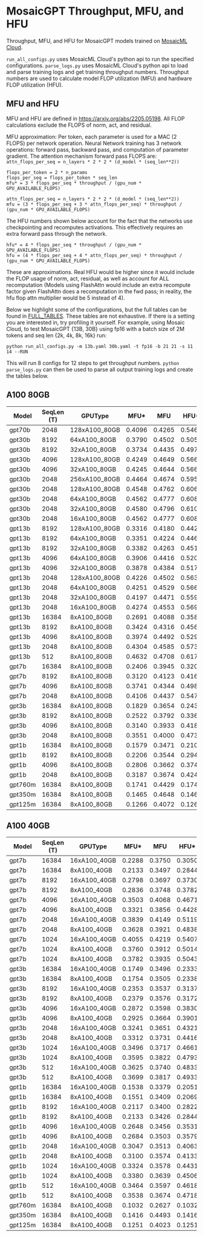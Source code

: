 # MosaicGPT Throughput, MFU, and HFU
Throughput, MFU, and HFU for MosaicGPT models trained on [MosaicML Cloud](https://www.mosaicml.com/cloud).

`run_all_configs.py` uses MosaicML Cloud's python api to run the specified configurations.
`parse_logs.py` uses MosaicML Cloud's python api to load and parse training logs and get training throughput numbers. Throughput numbers are used to calculate model FLOP utilization (MFU) and hardware FLOP utilization (HFU).

## MFU and HFU

MFU and HFU are defined in https://arxiv.org/abs/2205.05198. All FLOP calculations exclude the FLOPS of norm, act, and residual.

MFU approximation:
Per token, each parameter is used for a MAC (2 FLOPS) per network operation. Neural Network training has 3 network operations: forward pass, backward pass, and computation of parameter gradient.
The attention mechanism forward pass FLOPS are: `attn_flops_per_seq = n_layers * 2 * 2 * (d_model * (seq_len**2))`
```
flops_per_token = 2 * n_params
flops_per_seq = flops_per_token * seq_len
mfu* = 3 * flops_per_seq * throughput / (gpu_num * GPU_AVAILABLE_FLOPS)

attn_flops_per_seq = n_layers * 2 * 2 * (d_model * (seq_len**2))
mfu = (3 * flops_per_seq + 3 * attn_flops_per_seq) * throughput / (gpu_num * GPU_AVAILABLE_FLOPS)
```

The HFU numbers shown below account for the fact that the networks use checkpointing and recomputes activations. This effectively requires an extra forward pass through the network.
```
hfu* = 4 * flops_per_seq * throughput / (gpu_num * GPU_AVAILABLE_FLOPS)
hfu = (4 * flops_per_seq + 4 * attn_flops_per_seq) * throughput / (gpu_num * GPU_AVAILABLE_FLOPS)
```

These are approximations. Real HFU would be higher since it would include the FLOP usage of norm, act, residual, as well as account for ALL recomputation (Models using FlashAttn would include an extra recompute factor given FlashAttn does a recomputation in the fwd pass; in reality, the hfu flop attn multiplier would be 5 instead of 4).

Below we highlight some of the configurations, but the full tables can be found in [FULL_TABLES](./FULL_TABLES.md).
These tables are not exhaustive. If there is a setting you are interested in, try profiling it yourself. For example, using Mosaic Cloud, to test MosaicGPT {13B, 30B} using fp16 with a batch size of 2M tokens and seq len {2k, 4k, 8k, 16k} run:
```
python run_all_configs.py -m 13b.yaml 30b.yaml -t fp16 -b 21 21 -s 11 14 --RUN
```
This will run 8 configs for 12 steps to get throughput numbers. `python parse_logs.py` can then be used to parse all output training logs and create the tables below.

## A100 80GB

| Model   | SeqLen (T) | GPUType       | MFU*   | MFU    | HFU*   | HFU    | Throughput (T/s) | GPUThroughput (T/s/GPU) | Throughput (S/s) | ParamCount  | GlobalBatchSize (T) | GlobalBatchSize (S) | MicroBatchSize (S) | GradAccum | ShardStrategy | ActCkpt | ActCPUoffload | Precision | MP Mode | NumGPUs | GPUType   |
| ------- | ---------- | ------------- | ------ | ------ | ------ | ------ | ---------------- | ----------------------- | ---------------- | ----------- | ------------------- | ------------------- | ------------------ | --------- | ------------- | ------- | ------------- | --------- | ------- | ------- | --------- |
|  gpt70b |       2048 | 128xA100_80GB | 0.4096 | 0.4265 | 0.5461 | 0.5687 |         42028.81 |                328.3501 |          20.5219 | 64861528064 |             2097152 |                1024 |                  8 |         1 |    FULL_SHARD |    True |         False |  amp_bf16 | DEFAULT |     128 | a100_80gb |
|  gpt30b |       8192 |  64xA100_80GB | 0.3790 | 0.4502 | 0.5054 | 0.6003 |         42023.16 |                656.6118 |           5.1298 | 30018458624 |             1048576 |                 128 |                  2 |         1 |    FULL_SHARD |    True |         False |  amp_bf16 | DEFAULT |      64 | a100_80gb |
|  gpt30b |       8192 |  32xA100_80GB | 0.3734 | 0.4435 | 0.4979 | 0.5914 |         20698.23 |                646.8198 |           2.5266 | 30018458624 |              524288 |                  64 |                  2 |         1 |    FULL_SHARD |    True |         False |  amp_bf16 | DEFAULT |      32 | a100_80gb |
|  gpt30b |       4096 | 128xA100_80GB | 0.4249 | 0.4649 | 0.5666 | 0.6198 |         94312.24 |                736.8144 |          23.0254 | 29989098496 |             2097152 |                 512 |                  4 |         1 |    FULL_SHARD |    True |         False |  amp_bf16 | DEFAULT |     128 | a100_80gb |
|  gpt30b |       4096 |  32xA100_80GB | 0.4245 | 0.4644 | 0.5660 | 0.6192 |         23553.76 |                736.0550 |           5.7504 | 29989098496 |              524288 |                 128 |                  4 |         1 |    FULL_SHARD |    True |         False |  amp_bf16 | DEFAULT |      32 | a100_80gb |
|  gpt30b |       2048 | 256xA100_80GB | 0.4464 | 0.4674 | 0.5952 | 0.6232 |        198267.62 |                774.4829 |          96.8104 | 29974418432 |             4194304 |                2048 |                  8 |         1 |    FULL_SHARD |    True |         False |  amp_bf16 | DEFAULT |     256 | a100_80gb |
|  gpt30b |       2048 | 128xA100_80GB | 0.4548 | 0.4762 | 0.6064 | 0.6349 |        100995.65 |                789.0285 |          49.3143 | 29974418432 |             2097152 |                1024 |                  8 |         1 |    FULL_SHARD |    True |         False |  amp_bf16 | DEFAULT |     128 | a100_80gb |
|  gpt30b |       2048 |  64xA100_80GB | 0.4562 | 0.4777 | 0.6083 | 0.6369 |         50651.59 |                791.4310 |          24.7322 | 29974418432 |             1048576 |                 512 |                  8 |         1 |    FULL_SHARD |    True |         False |  amp_bf16 | DEFAULT |      64 | a100_80gb |
|  gpt30b |       2048 |  32xA100_80GB | 0.4580 | 0.4796 | 0.6107 | 0.6394 |         25427.85 |                794.6202 |          12.4159 | 29974418432 |              524288 |                 256 |                  8 |         1 |    FULL_SHARD |    True |         False |  amp_bf16 | DEFAULT |      32 | a100_80gb |
|  gpt30b |       2048 |  16xA100_80GB | 0.4562 | 0.4777 | 0.6083 | 0.6369 |         12663.75 |                791.4842 |           6.1835 | 29974418432 |              262144 |                 128 |                  8 |         1 |    FULL_SHARD |    True |         False |  amp_bf16 | DEFAULT |      16 | a100_80gb |
|  gpt13b |       8192 | 128xA100_80GB | 0.3316 | 0.4180 | 0.4421 | 0.5573 |        171301.11 |               1338.2899 |          20.9108 | 12884843520 |             2097152 |                 256 |                  2 |         1 |    FULL_SHARD |    True |         False |  amp_bf16 | DEFAULT |     128 | a100_80gb |
|  gpt13b |       8192 |  64xA100_80GB | 0.3351 | 0.4224 | 0.4468 | 0.5631 |         86550.86 |               1352.3571 |          10.5653 | 12884843520 |             1048576 |                 128 |                  2 |         1 |    FULL_SHARD |    True |         False |  amp_bf16 | DEFAULT |      64 | a100_80gb |
|  gpt13b |       8192 |  32xA100_80GB | 0.3382 | 0.4263 | 0.4510 | 0.5684 |         43682.94 |               1365.0918 |           5.3324 | 12884843520 |              524288 |                  64 |                  2 |         1 |    FULL_SHARD |    True |         False |  amp_bf16 | DEFAULT |      32 | a100_80gb |
|  gpt13b |       4096 |  64xA100_80GB | 0.3906 | 0.4416 | 0.5208 | 0.5888 |        101058.89 |               1579.0451 |          24.6726 | 12863872000 |             1048576 |                 256 |                  4 |         1 |    FULL_SHARD |    True |         False |  amp_bf16 | DEFAULT |      64 | a100_80gb |
|  gpt13b |       4096 |  32xA100_80GB | 0.3878 | 0.4384 | 0.5171 | 0.5846 |         50169.12 |               1567.7850 |          12.2483 | 12863872000 |              524288 |                 128 |                  4 |         1 |    FULL_SHARD |    True |         False |  amp_bf16 | DEFAULT |      32 | a100_80gb |
|  gpt13b |       2048 | 128xA100_80GB | 0.4226 | 0.4502 | 0.5635 | 0.6003 |        218852.00 |               1709.7813 |         106.8613 | 12853386240 |             2097152 |                1024 |                  8 |         1 |    FULL_SHARD |    True |         False |  amp_bf16 | DEFAULT |     128 | a100_80gb |
|  gpt13b |       2048 |  64xA100_80GB | 0.4251 | 0.4529 | 0.5668 | 0.6038 |        110076.33 |               1719.9427 |          53.7482 | 12853386240 |             1048576 |                 512 |                  8 |         1 |    FULL_SHARD |    True |         False |  amp_bf16 | DEFAULT |      64 | a100_80gb |
|  gpt13b |       2048 |  32xA100_80GB | 0.4197 | 0.4471 | 0.5596 | 0.5961 |         54335.55 |               1697.9859 |          26.5310 | 12853386240 |              524288 |                 256 |                  8 |         1 |    FULL_SHARD |    True |         False |  amp_bf16 | DEFAULT |      32 | a100_80gb |
|  gpt13b |       2048 |  16xA100_80GB | 0.4274 | 0.4553 | 0.5699 | 0.6071 |         27666.72 |               1729.1699 |          13.5091 | 12853386240 |              262144 |                 128 |                  8 |         1 |    FULL_SHARD |    True |         False |  amp_bf16 | DEFAULT |      16 | a100_80gb |
|  gpt13b |      16384 |   8xA100_80GB | 0.2691 | 0.4088 | 0.3588 | 0.5451 |          8659.76 |               1082.4704 |           0.5285 | 12926786560 |             4194304 |                 256 |                  1 |        32 |    FULL_SHARD |    True |         False |  amp_bf16 | DEFAULT |       8 | a100_80gb |
|  gpt13b |       8192 |   8xA100_80GB | 0.3424 | 0.4316 | 0.4566 | 0.5755 |         11055.68 |               1381.9597 |           1.3496 | 12884843520 |             4194304 |                 512 |                  2 |        32 |    FULL_SHARD |    True |         False |  amp_bf16 | DEFAULT |       8 | a100_80gb |
|  gpt13b |       4096 |   8xA100_80GB | 0.3974 | 0.4492 | 0.5298 | 0.5989 |         12850.50 |               1606.3130 |           3.1373 | 12863872000 |             4194304 |                1024 |                  4 |        32 |    FULL_SHARD |    True |         False |  amp_bf16 | DEFAULT |       8 | a100_80gb |
|  gpt13b |       2048 |   8xA100_80GB | 0.4304 | 0.4585 | 0.5738 | 0.6113 |         13929.35 |               1741.1686 |           6.8014 | 12853386240 |             4194304 |                2048 |                  8 |        32 |    FULL_SHARD |    True |         False |  amp_bf16 | DEFAULT |       8 | a100_80gb |
|  gpt13b |        512 |   8xA100_80GB | 0.4632 | 0.4708 | 0.6176 | 0.6277 |         15001.49 |               1875.1866 |          29.2998 | 12845521920 |              524288 |                1024 |                 32 |         4 |    FULL_SHARD |    True |         False |  amp_bf16 | DEFAULT |       8 | a100_80gb |
|   gpt7b |      16384 |   8xA100_80GB | 0.2406 | 0.3945 | 0.3208 | 0.5260 |         14901.90 |               1862.7379 |           0.9095 |  6717124608 |             4194304 |                 256 |                  2 |        16 |    FULL_SHARD |    True |         False |  amp_bf16 | DEFAULT |       8 | a100_80gb |
|   gpt7b |       8192 |   8xA100_80GB | 0.3120 | 0.4123 | 0.4161 | 0.5497 |         19422.58 |               2427.8221 |           2.3709 |  6683570176 |             4194304 |                 512 |                  4 |        16 |    FULL_SHARD |    True |         False |  amp_bf16 | DEFAULT |       8 | a100_80gb |
|   gpt7b |       4096 |   8xA100_80GB | 0.3741 | 0.4344 | 0.4988 | 0.5791 |         23343.51 |               2917.9392 |           5.6991 |  6666792960 |             4194304 |                1024 |                  8 |        16 |    FULL_SHARD |    True |         False |  amp_bf16 | DEFAULT |       8 | a100_80gb |
|   gpt7b |       2048 |   8xA100_80GB | 0.4106 | 0.4437 | 0.5474 | 0.5916 |         25651.12 |               3206.3898 |          12.5250 |  6658404352 |             4194304 |                2048 |                 16 |        16 |    FULL_SHARD |    True |         False |  amp_bf16 | DEFAULT |       8 | a100_80gb |
|   gpt3b |      16384 |   8xA100_80GB | 0.1829 | 0.3654 | 0.2438 | 0.4872 |         28295.66 |               3536.9574 |           1.7270 |  2688253440 |             4194304 |                 256 |                  4 |         8 |    FULL_SHARD |    True |         False |  amp_bf16 | DEFAULT |       8 | a100_80gb |
|   gpt3b |       8192 |   8xA100_80GB | 0.2522 | 0.3792 | 0.3363 | 0.5056 |         39341.83 |               4917.7293 |           4.8025 |  2667281920 |             4194304 |                 512 |                  8 |         8 |    FULL_SHARD |    True |         False |  amp_bf16 | DEFAULT |       8 | a100_80gb |
|   gpt3b |       4096 |   8xA100_80GB | 0.3140 | 0.3933 | 0.4187 | 0.5245 |         49169.98 |               6146.2477 |          12.0044 |  2656796160 |             4194304 |                1024 |                 16 |         8 |    FULL_SHARD |    True |         False |  amp_bf16 | DEFAULT |       8 | a100_80gb |
|   gpt3b |       2048 |   8xA100_80GB | 0.3551 | 0.4000 | 0.4735 | 0.5334 |         55710.27 |               6963.7837 |          27.2023 |  2651553280 |             4194304 |                2048 |                 32 |         8 |    FULL_SHARD |    True |         False |  amp_bf16 | DEFAULT |       8 | a100_80gb |
|   gpt1b |      16384 |   8xA100_80GB | 0.1579 | 0.3471 | 0.2106 | 0.4627 |         48846.93 |               6105.8662 |           2.9814 |  1345083392 |             4194304 |                 256 |                  4 |         8 |    FULL_SHARD |    True |         False |  amp_bf16 | DEFAULT |       8 | a100_80gb |
|   gpt1b |       8192 |   8xA100_80GB | 0.2206 | 0.3544 | 0.2942 | 0.4725 |         69094.52 |               8636.8154 |           8.4344 |  1328306176 |             4194304 |                 512 |                  8 |         8 |    FULL_SHARD |    True |         False |  amp_bf16 | DEFAULT |       8 | a100_80gb |
|   gpt1b |       4096 |   8xA100_80GB | 0.2806 | 0.3662 | 0.3741 | 0.4882 |         88432.31 |              11054.0390 |          21.5899 |  1319917568 |             4194304 |                1024 |                 16 |         8 |    FULL_SHARD |    True |         False |  amp_bf16 | DEFAULT |       8 | a100_80gb |
|   gpt1b |       2048 |   8xA100_80GB | 0.3187 | 0.3674 | 0.4249 | 0.4899 |        100751.50 |              12593.9379 |          49.1951 |  1315723264 |             4194304 |                2048 |                 32 |         8 |    FULL_SHARD |    True |         False |  amp_bf16 | DEFAULT |       8 | a100_80gb |
| gpt760m |      16384 |   8xA100_80GB | 0.1741 | 0.4429 | 0.1741 | 0.4429 |         92578.78 |              11572.3469 |           5.6506 |   782320128 |             4194304 |                 256 |                  2 |        16 |    FULL_SHARD |   False |         False |  amp_bf16 | DEFAULT |       8 | a100_80gb |
| gpt350m |      16384 |   8xA100_80GB | 0.1465 | 0.4648 | 0.1465 | 0.4648 |        164446.54 |              20555.8170 |          10.0370 |   370551808 |             4194304 |                 256 |                  2 |        16 |    FULL_SHARD |   False |         False |  amp_bf16 | DEFAULT |       8 | a100_80gb |
| gpt125m |      16384 |   8xA100_80GB | 0.1266 | 0.4072 | 0.1266 | 0.4072 |        386517.07 |              48314.6342 |          23.5911 |   136236288 |             4194304 |                 256 |                  4 |         8 |    FULL_SHARD |   False |         False |  amp_bf16 | DEFAULT |       8 | a100_80gb |

## A100 40GB

| Model   | SeqLen (T) | GPUType       | MFU*   | MFU    | HFU*   | HFU    | Throughput (T/s) | GPUThroughput (T/s/GPU) | Throughput (S/s) | ParamCount  | GlobalBatchSize (T) | GlobalBatchSize (S) | MicroBatchSize (S) | GradAccum | ShardStrategy | ActCkpt | ActCPUoffload | Precision | MP Mode | NumGPUs | GPUType   |
| ------- | ---------- | ------------- | ------ | ------ | ------ | ------ | ---------------- | ----------------------- | ---------------- | ----------- | ------------------- | ------------------- | ------------------ | --------- | ------------- | ------- | ------------- | --------- | ------- | ------- | --------- |
|   gpt7b |      16384 |  16xA100_40GB | 0.2288 | 0.3750 | 0.3050 | 0.5001 |         28335.96 |               1770.9978 |           1.7295 |  6717124608 |             8388608 |                 512 |                  1 |        32 |    FULL_SHARD |    True |         False |  amp_bf16 | DEFAULT |      16 | a100_40gb |
|   gpt7b |      16384 |   8xA100_40GB | 0.2133 | 0.3497 | 0.2844 | 0.4662 |         13209.76 |               1651.2205 |           0.8063 |  6717124608 |             8388608 |                 512 |                  1 |        64 |    FULL_SHARD |    True |         False |  amp_bf16 | DEFAULT |       8 | a100_40gb |
|   gpt7b |       8192 |  16xA100_40GB | 0.2798 | 0.3697 | 0.3730 | 0.4929 |         34828.29 |               2176.7680 |           4.2515 |  6683570176 |             8388608 |                1024 |                  1 |        64 |    FULL_SHARD |    True |         False |  amp_bf16 | DEFAULT |      16 | a100_40gb |
|   gpt7b |       8192 |   8xA100_40GB | 0.2836 | 0.3748 | 0.3782 | 0.4997 |         17654.50 |               2206.8122 |           2.1551 |  6683570176 |             8388608 |                1024 |                  1 |       128 |    FULL_SHARD |    True |         False |  amp_bf16 | DEFAULT |       8 | a100_40gb |
|   gpt7b |       4096 |  16xA100_40GB | 0.3503 | 0.4068 | 0.4671 | 0.5423 |         43721.20 |               2732.5747 |          10.6741 |  6666792960 |             8388608 |                2048 |                  4 |        32 |    FULL_SHARD |    True |         False |  amp_bf16 | DEFAULT |      16 | a100_40gb |
|   gpt7b |       4096 |   8xA100_40GB | 0.3321 | 0.3856 | 0.4428 | 0.5141 |         20723.96 |               2590.4947 |           5.0596 |  6666792960 |             8388608 |                2048 |                  2 |       128 |    FULL_SHARD |    True |         False |  amp_bf16 | DEFAULT |       8 | a100_40gb |
|   gpt7b |       2048 |  16xA100_40GB | 0.3839 | 0.4149 | 0.5119 | 0.5531 |         47970.51 |               2998.1568 |          23.4231 |  6658404352 |             8388608 |                4096 |                  8 |        32 |    FULL_SHARD |    True |         False |  amp_bf16 | DEFAULT |      16 | a100_40gb |
|   gpt7b |       2048 |   8xA100_40GB | 0.3628 | 0.3921 | 0.4838 | 0.5228 |         22668.72 |               2833.5898 |          11.0687 |  6658404352 |             8388608 |                4096 |                  4 |       128 |    FULL_SHARD |    True |         False |  amp_bf16 | DEFAULT |       8 | a100_40gb |
|   gpt7b |       1024 |  16xA100_40GB | 0.4055 | 0.4219 | 0.5407 | 0.5625 |         50702.28 |               3168.8928 |          49.5140 |  6654210048 |             8388608 |                8192 |                 16 |        32 |    FULL_SHARD |    True |         False |  amp_bf16 | DEFAULT |      16 | a100_40gb |
|   gpt7b |       1024 |   8xA100_40GB | 0.3760 | 0.3912 | 0.5014 | 0.5216 |         23507.13 |               2938.3910 |          22.9562 |  6654210048 |             8388608 |                8192 |                  8 |       128 |    FULL_SHARD |    True |         False |  amp_bf16 | DEFAULT |       8 | a100_40gb |
|   gpt7b |       1024 |   8xA100_40GB | 0.3782 | 0.3935 | 0.5043 | 0.5246 |         23644.47 |               2955.5584 |          23.0903 |  6654210048 |              524288 |                 512 |                  8 |         8 |    FULL_SHARD |    True |         False |  amp_bf16 | DEFAULT |       8 | a100_40gb |
|   gpt3b |      16384 |  16xA100_40GB | 0.1749 | 0.3496 | 0.2333 | 0.4662 |         54143.88 |               3383.9923 |           3.3047 |  2688253440 |             8388608 |                 512 |                  1 |        32 |    FULL_SHARD |    True |         False |  amp_bf16 | DEFAULT |      16 | a100_40gb |
|   gpt3b |      16384 |   8xA100_40GB | 0.1754 | 0.3505 | 0.2338 | 0.4673 |         27136.33 |               3392.0410 |           1.6563 |  2688253440 |             8388608 |                 512 |                  1 |        64 |    FULL_SHARD |    True |         False |  amp_bf16 | DEFAULT |       8 | a100_40gb |
|   gpt3b |       8192 |  16xA100_40GB | 0.2353 | 0.3537 | 0.3137 | 0.4716 |         73389.42 |               4586.8390 |           8.9587 |  2667281920 |             8388608 |                1024 |                  2 |        32 |    FULL_SHARD |    True |         False |  amp_bf16 | DEFAULT |      16 | a100_40gb |
|   gpt3b |       8192 |   8xA100_40GB | 0.2379 | 0.3576 | 0.3172 | 0.4768 |         37105.58 |               4638.1978 |           4.5295 |  2667281920 |             8388608 |                1024 |                  2 |        64 |    FULL_SHARD |    True |         False |  amp_bf16 | DEFAULT |       8 | a100_40gb |
|   gpt3b |       4096 |  16xA100_40GB | 0.2872 | 0.3598 | 0.3830 | 0.4797 |         89949.31 |               5621.8317 |          21.9603 |  2656796160 |             8388608 |                2048 |                  4 |        32 |    FULL_SHARD |    True |         False |  amp_bf16 | DEFAULT |      16 | a100_40gb |
|   gpt3b |       4096 |   8xA100_40GB | 0.2925 | 0.3664 | 0.3901 | 0.4886 |         45806.55 |               5725.8189 |          11.1832 |  2656796160 |             8388608 |                2048 |                  4 |        64 |    FULL_SHARD |    True |         False |  amp_bf16 | DEFAULT |       8 | a100_40gb |
|   gpt3b |       2048 |  16xA100_40GB | 0.3241 | 0.3651 | 0.4321 | 0.4867 |        101680.35 |               6355.0221 |          49.6486 |  2651553280 |             8388608 |                4096 |                  8 |        32 |    FULL_SHARD |    True |         False |  amp_bf16 | DEFAULT |      16 | a100_40gb |
|   gpt3b |       2048 |   8xA100_40GB | 0.3312 | 0.3731 | 0.4416 | 0.4975 |         51966.01 |               6495.7517 |          25.3740 |  2651553280 |             8388608 |                4096 |                  8 |        64 |    FULL_SHARD |    True |         False |  amp_bf16 | DEFAULT |       8 | a100_40gb |
|   gpt3b |       1024 |  16xA100_40GB | 0.3496 | 0.3717 | 0.4661 | 0.4956 |        109800.44 |               6862.5274 |         107.2270 |  2648931840 |             8388608 |                8192 |                 16 |        32 |    FULL_SHARD |    True |         False |  amp_bf16 | DEFAULT |      16 | a100_40gb |
|   gpt3b |       1024 |   8xA100_40GB | 0.3595 | 0.3822 | 0.4793 | 0.5096 |         56451.90 |               7056.4877 |          55.1288 |  2648931840 |             8388608 |                8192 |                 16 |        64 |    FULL_SHARD |    True |         False |  amp_bf16 | DEFAULT |       8 | a100_40gb |
|   gpt3b |        512 |  16xA100_40GB | 0.3625 | 0.3740 | 0.4833 | 0.4986 |        113903.78 |               7118.9862 |         222.4683 |  2647621120 |             8388608 |               16384 |                 32 |        32 |    FULL_SHARD |    True |         False |  amp_bf16 | DEFAULT |      16 | a100_40gb |
|   gpt3b |        512 |   8xA100_40GB | 0.3699 | 0.3817 | 0.4933 | 0.5089 |         58127.21 |               7265.9008 |         113.5297 |  2647621120 |             8388608 |               16384 |                 32 |        64 |    FULL_SHARD |    True |         False |  amp_bf16 | DEFAULT |       8 | a100_40gb |
|   gpt1b |      16384 |  16xA100_40GB | 0.1538 | 0.3379 | 0.2051 | 0.4506 |         95127.80 |               5945.4874 |           5.8061 |  1345083392 |             8388608 |                 512 |                  2 |        16 |    FULL_SHARD |    True |         False |  amp_bf16 | DEFAULT |      16 | a100_40gb |
|   gpt1b |      16384 |   8xA100_40GB | 0.1551 | 0.3409 | 0.2069 | 0.4545 |         47981.69 |               5997.7114 |           2.9286 |  1345083392 |             8388608 |                 512 |                  2 |        32 |    FULL_SHARD |    True |         False |  amp_bf16 | DEFAULT |       8 | a100_40gb |
|   gpt1b |       8192 |  16xA100_40GB | 0.2117 | 0.3400 | 0.2822 | 0.4534 |        132589.32 |               8286.8326 |          16.1852 |  1328306176 |             8388608 |                1024 |                  4 |        16 |    FULL_SHARD |    True |         False |  amp_bf16 | DEFAULT |      16 | a100_40gb |
|   gpt1b |       8192 |   8xA100_40GB | 0.2133 | 0.3426 | 0.2844 | 0.4568 |         66805.43 |               8350.6790 |           8.1550 |  1328306176 |             8388608 |                1024 |                  4 |        32 |    FULL_SHARD |    True |         False |  amp_bf16 | DEFAULT |       8 | a100_40gb |
|   gpt1b |       4096 |  16xA100_40GB | 0.2648 | 0.3456 | 0.3531 | 0.4608 |        166925.89 |              10432.8678 |          40.7534 |  1319917568 |             8388608 |                2048 |                  8 |        16 |    FULL_SHARD |    True |         False |  amp_bf16 | DEFAULT |      16 | a100_40gb |
|   gpt1b |       4096 |   8xA100_40GB | 0.2684 | 0.3503 | 0.3579 | 0.4671 |         84606.61 |              10575.8259 |          20.6559 |  1319917568 |             8388608 |                2048 |                  8 |        32 |    FULL_SHARD |    True |         False |  amp_bf16 | DEFAULT |       8 | a100_40gb |
|   gpt1b |       2048 |  16xA100_40GB | 0.3047 | 0.3513 | 0.4063 | 0.4684 |        192671.44 |              12041.9648 |          94.0778 |  1315723264 |             8388608 |                4096 |                 16 |        16 |    FULL_SHARD |    True |         False |  amp_bf16 | DEFAULT |      16 | a100_40gb |
|   gpt1b |       2048 |   8xA100_40GB | 0.3100 | 0.3574 | 0.4133 | 0.4766 |         98012.45 |              12251.5558 |          47.8576 |  1315723264 |             8388608 |                4096 |                 16 |        32 |    FULL_SHARD |    True |         False |  amp_bf16 | DEFAULT |       8 | a100_40gb |
|   gpt1b |       1024 |  16xA100_40GB | 0.3324 | 0.3578 | 0.4431 | 0.4771 |        210501.37 |              13156.3354 |         205.5677 |  1313626112 |             8388608 |                8192 |                 32 |        16 |    FULL_SHARD |    True |         False |  amp_bf16 | DEFAULT |      16 | a100_40gb |
|   gpt1b |       1024 |   8xA100_40GB | 0.3380 | 0.3639 | 0.4506 | 0.4851 |        107026.65 |              13378.3309 |         104.5182 |  1313626112 |             8388608 |                8192 |                 32 |        32 |    FULL_SHARD |    True |         False |  amp_bf16 | DEFAULT |       8 | a100_40gb |
|   gpt1b |        512 |  16xA100_40GB | 0.3464 | 0.3597 | 0.4618 | 0.4796 |        219562.21 |              13722.6381 |         428.8324 |  1312577536 |             8388608 |               16384 |                 64 |        16 |    FULL_SHARD |    True |         False |  amp_bf16 | DEFAULT |      16 | a100_40gb |
|   gpt1b |        512 |   8xA100_40GB | 0.3538 | 0.3674 | 0.4718 | 0.4899 |        112139.27 |              14017.4086 |         219.0220 |  1312577536 |             8388608 |               16384 |                 64 |        32 |    FULL_SHARD |    True |         False |  amp_bf16 | DEFAULT |       8 | a100_40gb |
| gpt760m |      16384 |   8xA100_40GB | 0.1032 | 0.2627 | 0.1032 | 0.2627 |         54899.02 |               6862.3770 |           3.3508 |   782320128 |             8388608 |                 512 |                  1 |        64 |    FULL_SHARD |   False |         False |  amp_bf16 | DEFAULT |       8 | a100_40gb |
| gpt350m |      16384 |   8xA100_40GB | 0.1416 | 0.4493 | 0.1416 | 0.4493 |        158971.66 |              19871.4573 |           9.7029 |   370551808 |             8388608 |                 512 |                  1 |        64 |    FULL_SHARD |   False |         False |  amp_bf16 | DEFAULT |       8 | a100_40gb |
| gpt125m |      16384 |   8xA100_40GB | 0.1251 | 0.4023 | 0.1251 | 0.4023 |        381870.41 |              47733.8010 |          23.3075 |   136236288 |             8388608 |                 512 |                  2 |        32 |    FULL_SHARD |   False |         False |  amp_bf16 | DEFAULT |       8 | a100_40gb |
